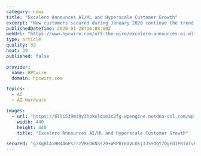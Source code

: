 ```yaml
---
category: news
title: "Excelero Announces AI/ML and Hyperscale Customer Growth"
excerpt: "New customers secured during January 2020 continue the trend. Excelero’s strong 2019 affirms the appeal of NVMesh as high-performance GPU storage to serve AI/ML and hyperscale applications. With 270% growth in enterprise AI deployments in the past four ..."
publishedDateTime: 2020-01-28T16:08:00Z
webUrl: "https://www.hpcwire.com/off-the-wire/excelero-announces-ai-ml-and-hyperscale-customer-growth/"
type: article
quality: 39
heat: 39
published: false

provider:
  name: HPCwire
  domain: hpcwire.com

topics:
  - AI
  - AI Hardware

images:
  - url: "https://6lli539m39y3hpkelqsm3c2fg-wpengine.netdna-ssl.com/wp-content/uploads/2018/02/HPCwire-logo-square.png"
    width: 440
    height: 440
    title: "Excelero Announces AI/ML and Hyperscale Customer Growth"

secured: "g7XqBlAiHH446Ps/rzVREU6NSs20+WRPBreaVLKkj3J5+OgY7QgEO1PRToTvKhhFesTVvtMas98xZ003qgs+yhImAPBhYq6paW5sR3OJ3Aum/QDb1eQEkliXQk19i06DIsod6T9/KQqsk/5kzN9YIffB/OUvSx3F5rtG2LeecnnAPdjyI5k1nrrorZG/XqxI5AwPlkFw3xG9sGhS9sgDAjC9AlJ+eGjU0v/jLvNP2QtHmh7YI6Ug1/TQZCXibl8J83FiyjahO4lTj8UHl33yQ/VXuqrsW8rhS9P02KVqjSykKOgi/7hiFBOQQoYjzVk6;AM5Wg8fp3pywLMOWz4JDVA=="
---
```



